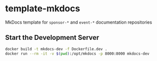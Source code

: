 # template-mkdocs
MkDocs template for `sponsor-*` and `event-*` documentation repositories

## Start the Development Server
```bash
docker build -t mkdocs-dev -f Dockerfile.dev .
docker run --rm -it -v $(pwd):/opt/mkdocs -p 8000:8000 mkdocs-dev
```
